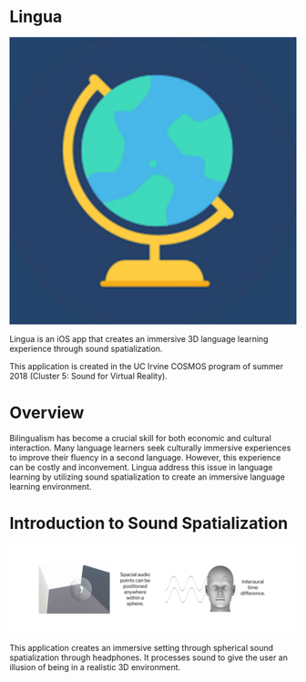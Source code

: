 # Lingua
![Lingua Logo](/Images/AppLogo-1.png)

Lingua is an iOS app that creates an immersive 3D language learning experience through sound spatialization.

This application is created in the UC Irvine COSMOS program of summer 2018 (Cluster 5: Sound for Virtual Reality).

# Overview

Bilingualism has become a crucial skill for both economic and cultural interaction. Many language learners seek culturally immersive experiences to improve their fluency in a second language. However, this experience can be costly and inconvement. Lingua address this issue in language learning by utilizing sound spatialization to create an immersive language learning environment.

# Introduction to Sound Spatialization

![Sound Spatialization](/Images/introduction.png)

This application creates an immersive setting through spherical sound spatialization through headphones. It processes sound to give the user an illusion of being in a realistic 3D environment.
